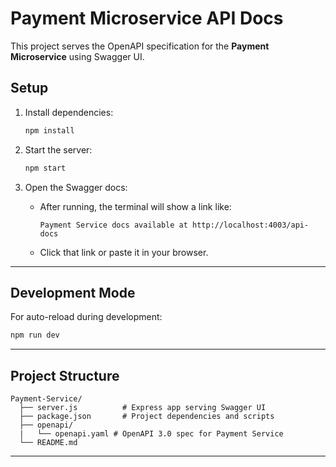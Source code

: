 # Payment Microservice API Docs

This project serves the OpenAPI specification for the **Payment Microservice** using Swagger UI.

## Setup

1. Install dependencies:

   ```bash
   npm install
   ```

2. Start the server:

   ```bash
   npm start
   ```

3. Open the Swagger docs:

   - After running, the terminal will show a link like:

     ```
     Payment Service docs available at http://localhost:4003/api-docs
     ```

   - Click that link or paste it in your browser.

---

## Development Mode

For auto-reload during development:

```bash
npm run dev
```

---

## Project Structure

```
Payment-Service/
  ├── server.js          # Express app serving Swagger UI
  ├── package.json       # Project dependencies and scripts
  ├── openapi/
  |   └── openapi.yaml # OpenAPI 3.0 spec for Payment Service
  └── README.md
```

---
